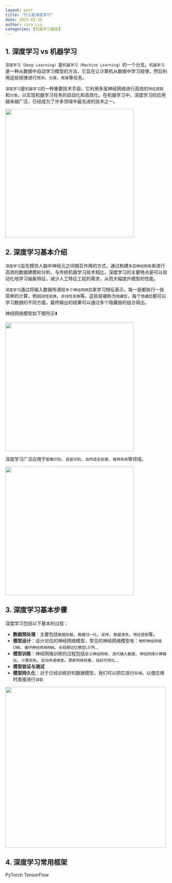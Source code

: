 ```yaml
---
layout: post
title: "什么是深度学习"
date: 2023-03-25
author: cora Liu
categories: [机器学习基础]
---
```



## 1. 深度学习 vs 机器学习
`深度学习（Deep Learning）`是`机器学习（Machine Learning）`的一个分支。`机器学习`是一种从数据中自动学习模型的方法，它旨在让计算机从数据中学习规律，然后利用这些规律进行`预测`、`分类`、`聚类`等任务。

`深度学习`是`机器学习`的一种重要技术手段，它利用多层神经网络进行高效的`特征提取`和`分类`，以实现机器学习任务的自动化和高效化。在机器学习中，深度学习的应用越来越广泛，已经成为了许多领域中最先进的技术之一。

<img src="/assets/imgs/ai/深度学习与机器学习关系.png" width="400" />

## 2. 深度学习基本介绍

`深度学习`旨在模仿人脑中神经元之间相互作用的方式，通过构建`多层神经网络`来进行高效的数据建模和分析。与传统机器学习技术相比，深度学习的主要特点是可以自动化地学习抽象特征，减少人工特征工程的需求，从而大幅提升模型的性能。

`深度学习`通过将输入数据传递给`多个神经网络层`来学习特征表示，每一层都执行一些简单的计算，例如`线性变换`、`非线性变换`等。这些层被称为`隐藏层`，每个`隐藏层`都可以学习数据的不同方面，最终输出的结果可以通过多个隐藏层的组合得出。

神经网络模型如下图所示⬇️

<img src="/assets/imgs/ai/神经网络模型.png" width="400" />

深度学习广泛应用于`图像识别`、`语音识别`、`自然语言处理`、`推荐系统`等领域。

<img src="/assets/imgs/ai/深度学习应用.png" width="400" />


## 3. 深度学习基本步骤
深度学习包括以下基本的过程：
- **数据预处理**：主要包括`数据加载`、`数据归一化`、`采样`、`数据清洗`、`特征提取`等。
- **模型设计**：设计对应的神经网络模型，常见的神经网络模型有：`卷积神经网络CNN`、`循环神经网络RNN`、`长短期记忆模型LSTM`...
- **模型训练**：神经网络训练的过程包括`定义神经网络`、`迭代输入数据`、`神经网络计算输出`、`计算损失`、`反向传递梯度`、`更新网络权重`、`指标可视化`...
- **模型验证与测试**
- **模型持久化**：对于已经训练好的数据模型，我们可以把它进行`存储`，以便应用时直接进行`读取`
<img src="/assets/imgs/ai/深度学习基本步骤.png" width="500" />



## 4. 深度学习常用框架
PyTorch
TensorFlow